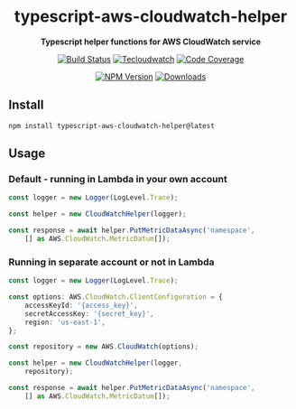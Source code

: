<h1 align="center">typescript-aws-cloudwatch-helper</h1>

<div align="center">
    
<b>Typescript helper functions for AWS CloudWatch service</b>
    
[![Build Status](https://dev.azure.com/kbrashears5/github/_apis/build/status/kbrashears5.typescript-aws-cloudwatch-helper?branchName=master)](https://dev.azure.com/kbrashears5/github/_build/latest?definitionId=17&branchName=master)
[![Tecloudwatch](https://img.shields.io/azure-devops/tecloudwatch/kbrashears5/github/17)](https://img.shields.io/azure-devops/tecloudwatch/kbrashears5/github/17)
[![Code Coverage](https://img.shields.io/azure-devops/coverage/kbrashears5/github/17)](https://img.shields.io/azure-devops/coverage/kbrashears5/github/17)

[![NPM Version](https://img.shields.io/npm/v/typescript-aws-cloudwatch-helper)](https://img.shields.io/npm/v/typescript-aws-cloudwatch-helper)
[![Downloads](https://img.shields.io/npm/dt/typescript-aws-cloudwatch-helper)](https://img.shields.io/npm/dt/typescript-aws-cloudwatch-helper)
</div>

## Install
```
npm install typescript-aws-cloudwatch-helper@latest
```

## Usage
### Default - running in Lambda in your own account
```typescript
const logger = new Logger(LogLevel.Trace);

const helper = new CloudWatchHelper(logger);

const response = await helper.PutMetricDataAsync('namespace',
    [] as AWS.CloudWatch.MetricDatum[]);
```

### Running in separate account or not in Lambda
```typescript
const logger = new Logger(LogLevel.Trace);

const options: AWS.CloudWatch.ClientConfiguration = {
    accessKeyId: '{access_key}',
    secretAccessKey: '{secret_key}',
    region: 'us-east-1',
};

const repository = new AWS.CloudWatch(options);

const helper = new CloudWatchHelper(logger,
    repository);

const response = await helper.PutMetricDataAsync('namespace',
    [] as AWS.CloudWatch.MetricDatum[]);
```